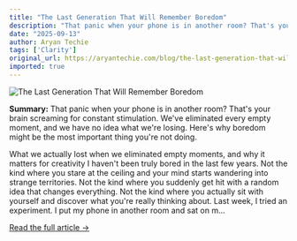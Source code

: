 ```yaml
---
title: "The Last Generation That Will Remember Boredom"
description: "That panic when your phone is in another room? That's your brain screaming for constant stimulation. We've eliminated every empty moment, and we have no idea what we're losing. Here's why boredom migh..."
date: "2025-09-13"
author: Aryan Techie
tags: ['Clarity']
original_url: https://aryantechie.com/blog/the-last-generation-that-will-remember-boredom
imported: true
---
```


![The Last Generation That Will Remember Boredom](https://aryantechie.com/images/covers/8-boredom.jpg)

**Summary:** That panic when your phone is in another room? That's your brain screaming for constant stimulation. We've eliminated every empty moment, and we have no idea what we're losing. Here's why boredom might be the most important thing you're not doing.

What we actually lost when we eliminated empty moments, and why it matters for creativity I haven't been truly bored in the last few years. Not the kind where you stare at the ceiling and your mind starts wandering into strange territories. Not the kind where you suddenly get hit with a random idea that changes everything. Not the kind where you actually sit with yourself and discover what you're really thinking about. Last week, I tried an experiment. I put my phone in another room and sat on m...

[Read the full article →](https://aryantechie.com/blog/the-last-generation-that-will-remember-boredom)